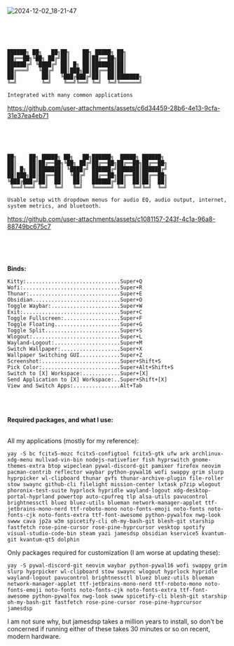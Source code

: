 
![2024-12-02_18-21-47](https://github.com/user-attachments/assets/f23dc60a-cd08-4ec3-87f4-ded62490a13e)

<br />
<br />
<br />

```
██████╗ ██╗   ██╗██╗    ██╗ █████╗ ██╗     
██╔══██╗╚██╗ ██╔╝██║    ██║██╔══██╗██║     
██████╔╝ ╚████╔╝ ██║ █╗ ██║███████║██║     
██╔═══╝   ╚██╔╝  ██║███╗██║██╔══██║██║     
██║        ██║   ╚███╔███╔╝██║  ██║███████╗
╚═╝        ╚═╝    ╚══╝╚══╝ ╚═╝  ╚═╝╚══════╝

Integrated with many common applications
```


https://github.com/user-attachments/assets/c6d34459-28b6-4e13-9cfa-31e37ea4eb71



<br />
<br />
<br />

```
██╗    ██╗ █████╗ ██╗   ██╗██████╗  █████╗ ██████╗ 
██║    ██║██╔══██╗╚██╗ ██╔╝██╔══██╗██╔══██╗██╔══██╗
██║ █╗ ██║███████║ ╚████╔╝ ██████╔╝███████║██████╔╝
██║███╗██║██╔══██║  ╚██╔╝  ██╔══██╗██╔══██║██╔══██╗
╚███╔███╔╝██║  ██║   ██║   ██████╔╝██║  ██║██║  ██║
 ╚══╝╚══╝ ╚═╝  ╚═╝   ╚═╝   ╚═════╝ ╚═╝  ╚═╝╚═╝  ╚═╝
                                                   
Usable setup with dropdown menus for audio EQ, audio output, internet, system metrics, and bluetooth.
```

https://github.com/user-attachments/assets/c1081157-243f-4c1a-96a8-88749bc675c7


<br />
<br />
<br />

**Binds:**

```
Kitty:..............................Super+Q
Wofi:...............................Super+R
Thunar:.............................Super+E
Obsidian............................Super+O
Toggle Waybar:......................Super+W
Exit:...............................Super+C
Toggle Fullscreen:..................Super+F
Toggle Floating.....................Super+G
Toggle Split........................Super+S
Wlogout:............................Super+L
Wayland-Logout:.....................Super+M
Switch Wallpaper:...................Super+X
Wallpaper Switching GUI.............Super+Z
Screenshot:.........................Super+Shift+S
Pick Color:.........................Super+Alt+Shift+S
Switch to [X] Workspace:............Super+[X]
Send Application to [X] Workspace:..Super+Shift+[X]
View and Switch Apps:...............Alt+Tab
```

<br />
<br />

**Required packages, and what I use:**

<br />
All my applications (mostly for my reference):

```
yay -S bc fcitx5-mozc fcitx5-configtool fcitx5-gtk ufw ark archlinux-xdg-menu mullvad-vin-bin nodejs-nativefier fish hyprswitch gnome-themes-extra btop wipeclean pywal-discord-git pamixer firefox neovim pacman-contrib reflector waybar python-pywal16 wofi swappy grim slurp hyprpicker wl-clipboard thunar gvfs thunar-archive-plugin file-roller stow swaync github-cli filelight mission-center lxtask p7zip wlogout phoronix-test-suite hyprlock hypridle wayland-logout xdg-desktop-portal-hyprland powertop auto-cpufreq tlp alsa-utils pavucontrol brightnessctl bluez bluez-utils blueman network-manager-applet ttf-jetbrains-mono-nerd ttf-roboto-mono noto-fonts-emoji noto-fonts noto-fonts-cjk noto-fonts-extra ttf-font-awesome python-pywalfox nwg-look swww cava jp2a w3m spicetify-cli oh-my-bash-git blesh-git starship fastfetch rose-pine-cursor rose-pine-hyprcursor vesktop spotify visual-studio-code-bin steam yazi jamesdsp obsidian kservice5 kvantum-git kvantum-qt5 dolphin
```

Only packages required for customization (I am worse at updating these):

```
yay -S pywal-discord-git neovim waybar python-pywal16 wofi swappy grim slurp hyprpicker wl-clipboard stow swaync wlogout hyprlock hypridle wayland-logout pavucontrol brightnessctl bluez bluez-utils blueman network-manager-applet ttf-jetbrains-mono-nerd ttf-roboto-mono noto-fonts-emoji noto-fonts noto-fonts-cjk noto-fonts-extra ttf-font-awesome python-pywalfox nwg-look swww spicetify-cli blesh-git starship oh-my-bash-git fastfetch rose-pine-cursor rose-pine-hyprcursor jamesdsp
```

I am not sure why, but jamesdsp takes a million years to install, so don't be concerned if running either of these takes 30 minutes or so on recent, modern hardware.
